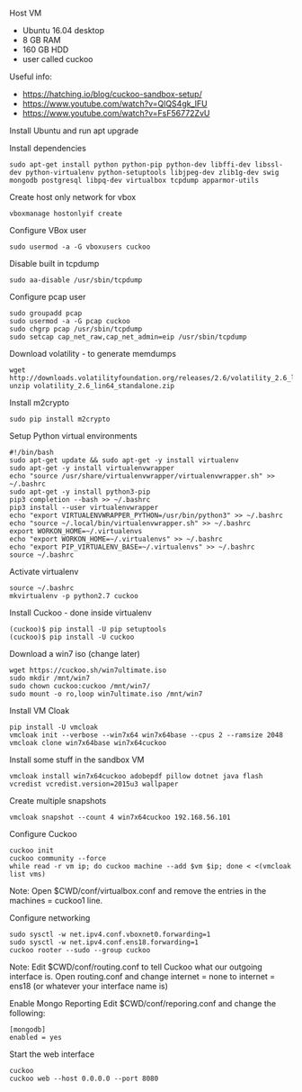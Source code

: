 Host VM
* Ubuntu 16.04 desktop
* 8 GB RAM
* 160 GB HDD
* user called cuckoo

Useful info:
* https://hatching.io/blog/cuckoo-sandbox-setup/
* https://www.youtube.com/watch?v=QlQS4gk_lFU
* https://www.youtube.com/watch?v=FsF56772ZvU

Install Ubuntu and run apt upgrade

Install dependencies

```
sudo apt-get install python python-pip python-dev libffi-dev libssl-dev python-virtualenv python-setuptools libjpeg-dev zlib1g-dev swig mongodb postgresql libpq-dev virtualbox tcpdump apparmor-utils
```

Create host only network for vbox
```
vboxmanage hostonlyif create
```

Configure VBox user
```
sudo usermod -a -G vboxusers cuckoo
```

Disable built in tcpdump
```
sudo aa-disable /usr/sbin/tcpdump
```

Configure pcap user
```
sudo groupadd pcap
sudo usermod -a -G pcap cuckoo
sudo chgrp pcap /usr/sbin/tcpdump
sudo setcap cap_net_raw,cap_net_admin=eip /usr/sbin/tcpdump
```

Download volatility - to generate memdumps
```
wget http://downloads.volatilityfoundation.org/releases/2.6/volatility_2.6_lin64_standalone.zip
unzip volatility_2.6_lin64_standalone.zip
```

Install m2crypto
```
sudo pip install m2crypto
```

Setup Python virtual environments
```
#!/bin/bash
sudo apt-get update && sudo apt-get -y install virtualenv
sudo apt-get -y install virtualenvwrapper
echo "source /usr/share/virtualenvwrapper/virtualenvwrapper.sh" >> ~/.bashrc
sudo apt-get -y install python3-pip
pip3 completion --bash >> ~/.bashrc
pip3 install --user virtualenvwrapper
echo "export VIRTUALENVWRAPPER_PYTHON=/usr/bin/python3" >> ~/.bashrc
echo "source ~/.local/bin/virtualenvwrapper.sh" >> ~/.bashrc
export WORKON_HOME=~/.virtualenvs
echo "export WORKON_HOME=~/.virtualenvs" >> ~/.bashrc
echo "export PIP_VIRTUALENV_BASE=~/.virtualenvs" >> ~/.bashrc 
source ~/.bashrc
```
Activate virtualenv
```
source ~/.bashrc
mkvirtualenv -p python2.7 cuckoo
```

Install Cuckoo - done inside virtualenv
```
(cuckoo)$ pip install -U pip setuptools
(cuckoo)$ pip install -U cuckoo
```

Download a win7 iso (change later)
```
wget https://cuckoo.sh/win7ultimate.iso
sudo mkdir /mnt/win7
sudo chown cuckoo:cuckoo /mnt/win7/
sudo mount -o ro,loop win7ultimate.iso /mnt/win7
```

Install VM Cloak	
```
pip install -U vmcloak
vmcloak init --verbose --win7x64 win7x64base --cpus 2 --ramsize 2048
vmcloak clone win7x64base win7x64cuckoo
```

Install some stuff in the sandbox VM
```
vmcloak install win7x64cuckoo adobepdf pillow dotnet java flash vcredist vcredist.version=2015u3 wallpaper
```

Create multiple snapshots
```
vmcloak snapshot --count 4 win7x64cuckoo 192.168.56.101
```

Configure Cuckoo
```
cuckoo init
cuckoo community --force
while read -r vm ip; do cuckoo machine --add $vm $ip; done < <(vmcloak list vms)
```

Note: Open $CWD/conf/virtualbox.conf and remove the entries in the machines = cuckoo1 line.

Configure networking
```
sudo sysctl -w net.ipv4.conf.vboxnet0.forwarding=1
sudo sysctl -w net.ipv4.conf.ens18.forwarding=1
cuckoo rooter --sudo --group cuckoo
```

Note: Edit $CWD/conf/routing.conf to tell Cuckoo what our outgoing interface is. Open routing.conf and change internet = none to internet = ens18 (or whatever your interface name is)

Enable Mongo Reporting
Edit $CWD/conf/reporing.conf and change the following:
```
[mongodb]
enabled = yes
```

Start the web interface
```
cuckoo
cuckoo web --host 0.0.0.0 --port 8080
```



